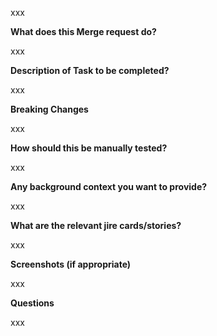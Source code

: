 xxx

**What does this Merge request do?**

xxx

**Description of Task to be completed?**

xxx

**Breaking Changes**

xxx

**How should this be manually tested?**

xxx

**Any background context you want to provide?**

xxx

**What are the relevant jire cards/stories?**

xxx

**Screenshots (if appropriate)**

xxx

**Questions**

xxx
